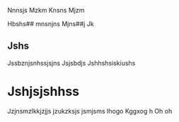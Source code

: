 Nnnsjs
Mzkm
Knsns
Mjzm

Hbshs## mnsnjns
Mjns##j
Jk
## Jshs
Jssbznjsnhssjsjns
Jsjsbdjs
Jshhshsiskiushs

# Jshjsjshhss
Jzjnsmzlkkjzjjs jzukzksjs jsmjsms
Ihogo 
Kggxog h
Oh oh